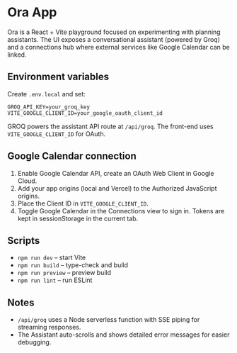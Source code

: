# Ora App

Ora is a React + Vite playground focused on experimenting with planning assistants. The UI exposes a conversational assistant (powered by Groq) and a connections hub where external services like Google Calendar can be linked.

## Environment variables

Create `.env.local` and set:

```
GROQ_API_KEY=your_groq_key
VITE_GOOGLE_CLIENT_ID=your_google_oauth_client_id
```

GROQ powers the assistant API route at `/api/groq`. The front-end uses `VITE_GOOGLE_CLIENT_ID` for OAuth.

## Google Calendar connection

1. Enable Google Calendar API, create an OAuth Web Client in Google Cloud.
2. Add your app origins (local and Vercel) to the Authorized JavaScript origins.
3. Place the Client ID in `VITE_GOOGLE_CLIENT_ID`.
4. Toggle Google Calendar in the Connections view to sign in. Tokens are kept in sessionStorage in the current tab.

## Scripts

- `npm run dev` – start Vite
- `npm run build` – type-check and build
- `npm run preview` – preview build
- `npm run lint` – run ESLint

## Notes

- `/api/groq` uses a Node serverless function with SSE piping for streaming responses.
- The Assistant auto-scrolls and shows detailed error messages for easier debugging.
